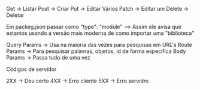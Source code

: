 Get -> Listar
Post -> Criar
Put -> Editar Vários
Patch -> Editar um 
Delete -> Deletar

Em packeg.json passar como "type": "module"
--> Assim ele avisa que estamos usando a versão mais moderna de como importar uma "biblioteca"


Query Params -> Usa na maioria das vezes para pesquisas em URL's
Route Params -> Para pesquisar palavras, objetos, id de forma especifica
Body Params -> Passa tudo de uma vez

Códigos de servidor 

2XX -> Deu certo
4XX -> Erro cliente
5XX -> Erro servidro